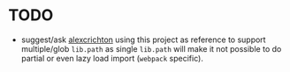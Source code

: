 # TODO

- suggest/ask [alexcrichton](https://internals.rust-lang.org/t/how-about-changing-lib-to-lib-to-allow-multiple-library-in-a-crate/2022/7)
using this project as reference to support multiple/glob `lib.path`
as single `lib.path` will make it not possible to do partial or even lazy load import (`webpack` specific).